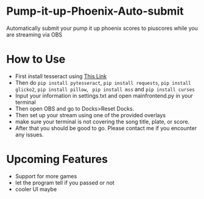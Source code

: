 # Pump-it-up-Phoenix-Auto-submit
Automatically submit your pump it up phoenix scores to piuscores while you are streaming via OBS

# How to Use

* First install tesseract using [This Link](https://github.com/tesseract-ocr/tesseract)
* Then do ```pip install pytesseract```, ```pip install requests```, ```pip install glicko2```, ```pip install pillow```, ``` pip install mss``` and ```pip install curses```
* Input your information in settings.txt and open mainfrontend.py in your terminal
* Then open OBS and go to Docks>Reset Docks.
* Then set up your stream using one of the provided overlays
* make sure your terminal is not covering the song title, plate, or score.
* After that you should be good to go. Please contact me if you encounter any issues.

# Upcoming Features
* Support for more games
* let the program tell if you passed or not
* cooler UI maybe 
